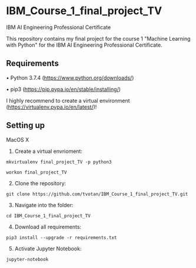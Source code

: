 # IBM_Course_1_final_project_TV
IBM AI Engineering Professional Certificate

This repository contains my final project for the course 1 "Machine Learning with Python" for the IBM AI Engineering Professional Certificate.

## Requirements

• Python 3.7.4 (https://www.python.org/downloads/)

• pip3 (https://pip.pypa.io/en/stable/installing/)

I highly recommend to create a virtual environment (https://virtualenv.pypa.io/en/latest/)!

## Setting up

MacOS X

1. Create a virtual envrioment:

`mkvirtualenv final_project_TV -p python3`

`workon final_project_TV`

2. Clone the repository:

`git clone https://github.com/tvotan/IBM_Course_1_final_project_TV.git`

3. Navigate into the folder:

`cd IBM_Course_1_final_project_TV`

4. Download all requirements:

`pip3 install --upgrade -r requirements.txt`

5. Activate Jupyter Notebook:

`jupyter-notebook`
